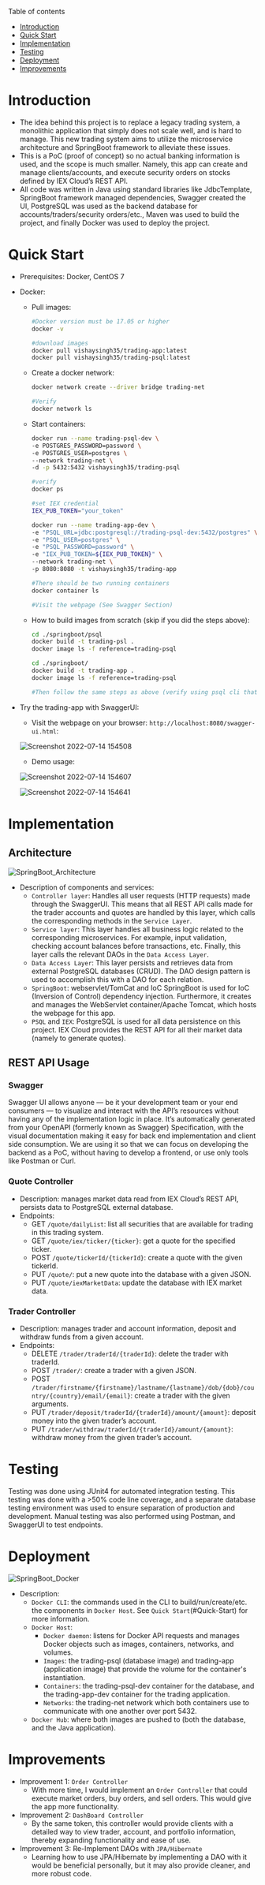 Table of contents
* [Introduction](#Introduction)
* [Quick Start](#Quick-Start)
* [Implementation](#Implementation)
* [Testing](#Testing)
* [Deployment](#Deployment)
* [Improvements](#Improvements)

# Introduction
- The idea behind this project is to replace a legacy trading system, a monolithic application that simply does not scale well, and is hard to manage. This new trading system aims to utilize the microservice architecture and SpringBoot framework to alleviate these issues.
- This is a PoC (proof of concept) so no actual banking information is used, and the scope is much smaller. Namely, this app can create and manage clients/accounts, and execute security orders on stocks defined by IEX Cloud’s REST API.
- All code was written in Java using standard libraries like JdbcTemplate, SpringBoot framework managed dependencies, Swagger created the UI, PostgreSQL was used as the backend database for accounts/traders/security orders/etc., Maven was used to build the project, and finally Docker was used to deploy the project.

# Quick Start
- Prerequisites: Docker, CentOS 7
- Docker:
  - Pull images:
	```bash
	#Docker version must be 17.05 or higher 
	docker -v 

	#download images 
	docker pull vishaysingh35/trading-app:latest 
	docker pull vishaysingh35/trading-psql:latest 
	```
  - Create a docker network:
	```bash
	docker network create --driver bridge trading-net
	
	#Verify
	docker network ls
	```
  - Start containers:
	```bash
	docker run --name trading-psql-dev \ 
	-e POSTGRES_PASSWORD=password \
	-e POSTGRES_USER=postgres \ 
	--network trading-net \ 
	-d -p 5432:5432 vishaysingh35/trading-psql

	#verify
	docker ps

	#set IEX credential 
	IEX_PUB_TOKEN="your_token" 

	docker run --name trading-app-dev \ 
	-e "PSQL_URL=jdbc:postgresql://trading-psql-dev:5432/postgres" \ 
	-e "PSQL_USER=postgres" \ 
	-e "PSQL_PASSWORD=password" \ 
	-e "IEX_PUB_TOKEN=${IEX_PUB_TOKEN}" \ 
	--network trading-net \ 
	-p 8080:8080 -t vishaysingh35/trading-app

	#There should be two running containers
	docker container ls

	#Visit the webpage (See Swagger Section)
	```
  - How to build images from scratch (skip if you did the steps above):
	```bash
	cd ./springboot/psql 
	docker build -t trading-psl . 
	docker image ls -f reference=trading-psql

	cd ./springboot/ 
	docker build -t trading-app . 
	docker image ls -f reference=trading-psql

	#Then follow the same steps as above (verify using psql cli that all relations were initialized)
	```
- Try the trading-app with SwaggerUI:
  - Visit the webpage on your browser: `http://localhost:8080/swagger-ui.html`:
  
  ![Screenshot 2022-07-14 154508](https://user-images.githubusercontent.com/56552567/179243488-2cccc9b2-632a-4a80-a8b3-1525d2bbc79b.png)
  
  - Demo usage:
  
  ![Screenshot 2022-07-14 154607](https://user-images.githubusercontent.com/56552567/179243621-32b4de04-039b-4e1a-a5d7-cf73bcca3c9d.png)
  
  ![Screenshot 2022-07-14 154641](https://user-images.githubusercontent.com/56552567/179243649-1aba68c1-732a-45ae-8e98-d2ae3550a65b.png)




# Implementation
## Architecture

![SpringBoot_Architecture](https://user-images.githubusercontent.com/56552567/179264453-7aeecefb-b024-4d5a-a49e-bc7bfd5f0937.png)

- Description of components and services: 
  - `Controller layer`: Handles all user requests (HTTP requests) made through the SwaggerUI. This means that all REST API calls made for the trader accounts and quotes are handled by this layer, which calls the corresponding methods in the `Service Layer`. 
  - `Service layer`: This layer handles all business logic related to the corresponding microservices. For example, input validation, checking account balances before transactions, etc. Finally, this layer calls the relevant DAOs in the `Data Access Layer`.
  - `Data Access Layer`: This layer persists and retrieves data from external PostgreSQL databases (CRUD). The DAO design pattern is used to accomplish this with a DAO for each relation. 
  - `SpringBoot`: webservlet/TomCat and IoC SpringBoot is used for IoC (Inversion of Control) dependency injection. Furthermore, it creates and manages the WebServlet container/Apache Tomcat, which hosts the webpage for this app.
  - `PSQL` and `IEX`: PostgreSQL is used for all data persistence on this project. IEX Cloud provides the REST API for all their market data (namely to generate quotes).

## REST API Usage
### Swagger
Swagger UI allows anyone — be it your development team or your end consumers — to visualize and interact with the API’s resources without having any of the implementation logic in place. It’s automatically generated from your OpenAPI (formerly known as Swagger) Specification, with the visual documentation making it easy for back end implementation and client side consumption. We are using it so that we can focus on developing the backend as a PoC, without having to develop a frontend, or use only tools like Postman or Curl.

### Quote Controller
- Description: manages market data read from IEX Cloud’s REST API, persists data to PostgreSQL external database.
- Endpoints:
  - GET `/quote/dailyList`: list all securities that are available for trading in this trading system.
  - GET `/quote/iex/ticker/{ticker}`: get a quote for the specified ticker.
  - POST `/quote/tickerId/{tickerId}`: create a quote with the given tickerId.
  - PUT `/quote/`: put a new quote into the database with a given JSON.
  - PUT `/quote/iexMarketData`: update the database with IEX market data.
### Trader Controller
- Description: manages trader and account information, deposit and withdraw funds from a given account.
- Endpoints:
  	- DELETE `/trader/traderId/{traderId}`: delete the trader with traderId.
	- POST `/trader/`: create a trader with a given JSON.
	- POST `/trader/firstname/{firstname}/lastname/{lastname}/dob/{dob}/country/{country}/email/{email}`: create a trader with the given arguments.
	- PUT `/trader/deposit/traderId/{traderId}/amount/{amount}`: deposit money into the given trader’s account.
	- PUT `/trader/withdraw/traderId/{traderId}/amount/{amount}`: withdraw money from the given trader’s account.

# Testing 
Testing was done using JUnit4 for automated integration testing. This testing was done with a >50% code line coverage, and a separate database testing environment was used to ensure separation of production and development. Manual testing was also performed using Postman, and SwaggerUI to test endpoints.

# Deployment

![SpringBoot_Docker](https://user-images.githubusercontent.com/56552567/179293141-09282916-35ee-4af5-b919-940fc6c5bcba.png)

- Description:
	- `Docker CLI`: the commands used in the CLI to build/run/create/etc. the components in `Docker Host`. See `Quick Start`(#Quick-Start) for more information.
	- `Docker Host`:
		- `Docker daemon`: listens for Docker API requests and manages Docker objects such as images, containers, networks, and volumes.
		- `Images`: the trading-psql (database image) and trading-app (application image) that provide the volume for the container's instantiation.
		- `Containers`: the trading-psql-dev container for the database, and the trading-app-dev container for the trading application.
		- `Networks`: the trading-net network which both containers use to communicate with one another over port 5432.
	- `Docker Hub`: where both images are pushed to (both the database, and the Java application).

# Improvements
- Improvement 1: `Order Controller`
	-  With more time, I would implement an `Order Controller` that could execute market orders, buy orders, and sell orders. This would give the app more functionality.
- Improvement 2: `DashBoard Controller`
	- By the same token, this controller would provide clients with a detailed way to view trader, account, and portfolio information, thereby expanding functionality and ease of use.
- Improvement 3: Re-Implement DAOs with `JPA/Hibernate`
	- Learning how to use JPA/Hibernate by implementing a DAO with it would be beneficial personally, but it may also provide cleaner, and more robust code.



